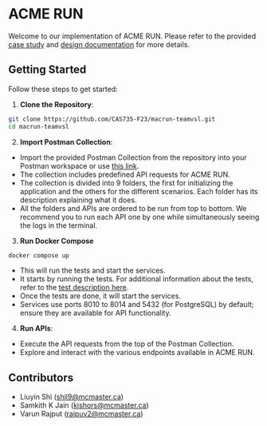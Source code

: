 # ACME RUN

Welcome to our implementation of ACME RUN. Please refer to the provided [case study](docs/case_study.pdf) and [design documentation](docs/report.pdf) for more details.

## Getting Started

Follow these steps to get started:

1. **Clone the Repository**:

```bash
git clone https://github.com/CAS735-F23/macrun-teamvsl.git
cd macrun-teamvsl
```

2. **Import Postman Collection**:

- Import the provided Postman Collection from the repository into your Postman workspace or use [this link](https://winter-satellite-393249.postman.co/workspace/cas-735~2906f288-5f3e-4839-8f70-f7f36274cd09/collection/14312203-b6260f24-54b8-4d85-8684-dcd9821a3545?action=share&creator=14312203).
- The collection includes predefined API requests for ACME RUN.
- The collection is divided into 9 folders, the first for initializing the application and the others for the different scenarios. Each folder has its description explaining what it does.
- All the folders and APIs are ordered to be run from top to bottom. We recommend you to run each API one by one while simultaneously seeing the logs in the terminal.

3. **Run Docker Compose**
```bash
docker compose up
```

- This will run the tests and start the services.
- It starts by running the tests. For additional information about the tests, refer to the [test description here](tests.md).
- Once the tests are done, it will start the services.
- Services use ports 8010 to 8014 and 5432 (for PostgreSQL) by default; ensure they are available for API functionality.


4. **Run APIs**:

- Execute the API requests from the top of the Postman Collection.
- Explore and interact with the various endpoints available in ACME RUN.


## Contributors

- Liuyin Shi (shil9@mcmaster.ca)
- Samkith K Jain (kishors@mcmaster.ca)
- Varun Rajput (rajpuv2@mcmaster.ca)
